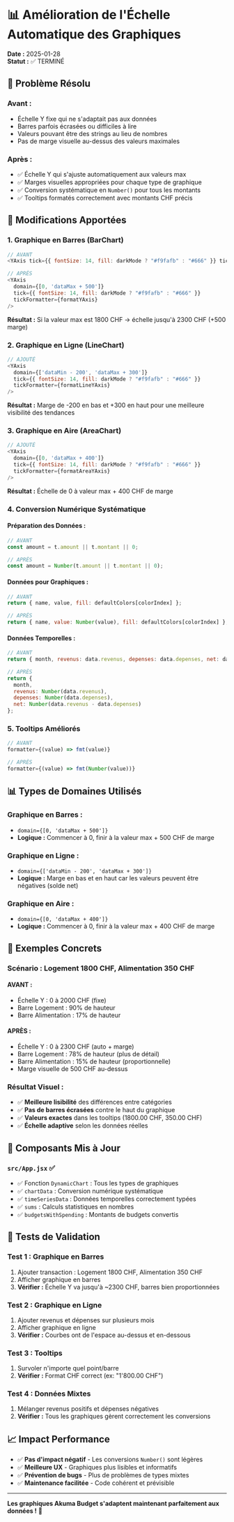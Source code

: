 # 📊 Amélioration de l'Échelle Automatique des Graphiques

**Date :** 2025-01-28  
**Statut :** ✅ TERMINÉ

## 🎯 **Problème Résolu**

### **Avant :**
- Échelle Y fixe qui ne s'adaptait pas aux données
- Barres parfois écrasées ou difficiles à lire
- Valeurs pouvant être des strings au lieu de nombres
- Pas de marge visuelle au-dessus des valeurs maximales

### **Après :**
- ✅ Échelle Y qui s'ajuste automatiquement aux valeurs max
- ✅ Marges visuelles appropriées pour chaque type de graphique
- ✅ Conversion systématique en `Number()` pour tous les montants
- ✅ Tooltips formatés correctement avec montants CHF précis

## 🔧 **Modifications Apportées**

### **1. Graphique en Barres (BarChart)**
```javascript
// AVANT
<YAxis tick={{ fontSize: 14, fill: darkMode ? "#f9fafb" : "#666" }} tickFormatter={formatYAxis} />

// APRÈS  
<YAxis 
  domain={[0, 'dataMax + 500']}
  tick={{ fontSize: 14, fill: darkMode ? "#f9fafb" : "#666" }} 
  tickFormatter={formatYAxis} 
/>
```

**Résultat :** Si la valeur max est 1800 CHF → échelle jusqu'à 2300 CHF (+500 marge)

### **2. Graphique en Ligne (LineChart)**
```javascript
// AJOUTÉ
<YAxis 
  domain={['dataMin - 200', 'dataMax + 300']}
  tick={{ fontSize: 14, fill: darkMode ? "#f9fafb" : "#666" }} 
  tickFormatter={formatLineYAxis} 
/>
```

**Résultat :** Marge de -200 en bas et +300 en haut pour une meilleure visibilité des tendances

### **3. Graphique en Aire (AreaChart)**
```javascript
// AJOUTÉ
<YAxis 
  domain={[0, 'dataMax + 400']}
  tick={{ fontSize: 14, fill: darkMode ? "#f9fafb" : "#666" }} 
  tickFormatter={formatAreaYAxis} 
/>
```

**Résultat :** Échelle de 0 à valeur max + 400 CHF de marge

### **4. Conversion Numérique Systématique**

#### **Préparation des Données :**
```javascript
// AVANT
const amount = t.amount || t.montant || 0;

// APRÈS
const amount = Number(t.amount || t.montant || 0);
```

#### **Données pour Graphiques :**
```javascript
// AVANT
return { name, value, fill: defaultColors[colorIndex] };

// APRÈS
return { name, value: Number(value), fill: defaultColors[colorIndex] };
```

#### **Données Temporelles :**
```javascript
// AVANT
return { month, revenus: data.revenus, depenses: data.depenses, net: data.revenus - data.depenses };

// APRÈS
return { 
  month, 
  revenus: Number(data.revenus), 
  depenses: Number(data.depenses), 
  net: Number(data.revenus - data.depenses) 
};
```

### **5. Tooltips Améliorés**
```javascript
// AVANT
formatter={(value) => fmt(value)}

// APRÈS
formatter={(value) => fmt(Number(value))}
```

## 📊 **Types de Domaines Utilisés**

### **Graphique en Barres :**
- `domain={[0, 'dataMax + 500']}`
- **Logique :** Commencer à 0, finir à la valeur max + 500 CHF de marge

### **Graphique en Ligne :**
- `domain={['dataMin - 200', 'dataMax + 300']}`
- **Logique :** Marge en bas et en haut car les valeurs peuvent être négatives (solde net)

### **Graphique en Aire :**
- `domain={[0, 'dataMax + 400']}`
- **Logique :** Commencer à 0, finir à la valeur max + 400 CHF de marge

## 🎨 **Exemples Concrets**

### **Scénario : Logement 1800 CHF, Alimentation 350 CHF**

#### **AVANT :**
- Échelle Y : 0 à 2000 CHF (fixe)
- Barre Logement : 90% de hauteur
- Barre Alimentation : 17% de hauteur

#### **APRÈS :**
- Échelle Y : 0 à 2300 CHF (auto + marge)
- Barre Logement : 78% de hauteur (plus de détail)
- Barre Alimentation : 15% de hauteur (proportionnelle)
- Marge visuelle de 500 CHF au-dessus

### **Résultat Visuel :**
- ✅ **Meilleure lisibilité** des différences entre catégories
- ✅ **Pas de barres écrasées** contre le haut du graphique
- ✅ **Valeurs exactes** dans les tooltips (1800.00 CHF, 350.00 CHF)
- ✅ **Échelle adaptive** selon les données réelles

## 🔄 **Composants Mis à Jour**

### **`src/App.jsx` ✅**
- ✅ Fonction `DynamicChart` : Tous les types de graphiques 
- ✅ `chartData` : Conversion numérique systématique
- ✅ `timeSeriesData` : Données temporelles correctement typées
- ✅ `sums` : Calculs statistiques en nombres
- ✅ `budgetsWithSpending` : Montants de budgets convertis

## 🎯 **Tests de Validation**

### **Test 1 : Graphique en Barres**
1. Ajouter transaction : Logement 1800 CHF, Alimentation 350 CHF
2. Afficher graphique en barres
3. **Vérifier :** Échelle Y va jusqu'à ~2300 CHF, barres bien proportionnées

### **Test 2 : Graphique en Ligne**
1. Ajouter revenus et dépenses sur plusieurs mois
2. Afficher graphique en ligne
3. **Vérifier :** Courbes ont de l'espace au-dessus et en-dessous

### **Test 3 : Tooltips**
1. Survoler n'importe quel point/barre
2. **Vérifier :** Format CHF correct (ex: "1'800.00 CHF")

### **Test 4 : Données Mixtes**
1. Mélanger revenus positifs et dépenses négatives
2. **Vérifier :** Tous les graphiques gèrent correctement les conversions

## 📈 **Impact Performance**

- ✅ **Pas d'impact négatif** - Les conversions `Number()` sont légères
- ✅ **Meilleure UX** - Graphiques plus lisibles et informatifs
- ✅ **Prévention de bugs** - Plus de problèmes de types mixtes
- ✅ **Maintenance facilitée** - Code cohérent et prévisible

---

**Les graphiques Akuma Budget s'adaptent maintenant parfaitement aux données !** 🚀
